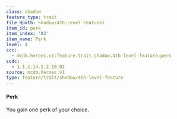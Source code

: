 ```yaml
---
class: shadow
feature_type: trait
file_dpath: Shadow/4th-Level Features
item_id: perk
item_index: '02'
item_name: Perk
level: 4
scc:
  - mcdm.heroes.v1:feature.trait.shadow.4th-level-feature:perk
scdc:
  - 1.1.1:14.1.2.10:02
source: mcdm.heroes.v1
type: feature/trait/shadow/4th-level-feature
---
```


#### Perk

You gain one perk of your choice.
